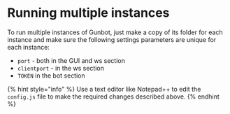 # Running multiple instances

To run multiple instances of Gunbot, just make a copy of its folder for each instance and make sure the following settings parameters are unique for each instance:

*  `port` - both in the GUI and ws section
*  `clientport` - in the ws section
*  `TOKEN` in the bot section

{% hint style="info" %}
Use a text editor like Notepad++ to edit the `config.js` file to make the required changes described above.
{% endhint %}



